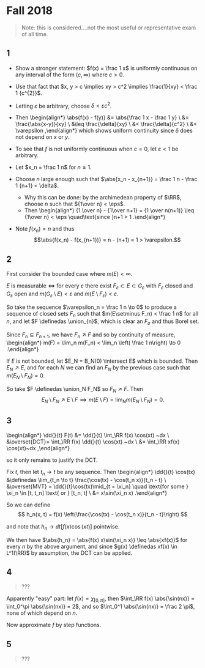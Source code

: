 #  Fall 2018

> Note: this is considered....not the most useful or representative exam of all time.

## 1

- Show a stronger statement: $f(x) = \frac 1 x$ is uniformly continuous on any interval of the form $(c, \infty)$ where $c > 0$.

- Use that fact that $x, y > c \implies xy > c^2 \implies \frac{1}{xy} < \frac 1 {c^{2}}$.

- Letting $\varepsilon$ be arbitrary, choose $\delta < \varepsilon c^2$.
- Then
\begin{align*}
\abs{f(x) - f(y)}
&= \abs{\frac 1 x - \frac 1 y} \\
&= \frac{\abs{x-y}}{xy} \\
&\leq \frac{\delta}{xy} \\
&< \frac{\delta}{c^2} \\
&< \varepsilon
,\end{align*}
  which shows uniform continuity since $\delta$ does not depend on $x$ or $y$.

- To see that $f$ is not uniformly continuous when $c=0$, let $\varepsilon < 1$ be arbitrary.

- Let $x_n = \frac 1 n$ for $n\geq 1$.
- Choose $n$ large enough such that $\abs{x_n - x_{n+1}} = \frac 1 n - \frac 1 {n+1} < \delta$.
  - Why this can be done: by the archimedean property of $\RR$, choose $n$ such that ${1\over n} < \eps$.
  - Then
  \begin{align*}
  {1 \over n} - {1\over n+1} = {1 \over n(n+1)} \leq {1\over n} < \eps \quad\text{since }n+1 > 1
  .\end{align*}
- Note $f(x_n) = n$ and thus $$\abs{f(x_n) - f(x_{n+1})} = n - (n+1) = 1 > \varepsilon.$$


## 2

First consider the bounded case where $m(E) < \infty$.

$E$ is measurable $\iff$ for every $\varepsilon$ there exist $F_\varepsilon \subset E \subset G_\varepsilon$ with $F_\varepsilon$ closed and $G_\varepsilon$ open and $m(G_\varepsilon \setminus E)< \varepsilon$ and $m(E\setminus F_\varepsilon) < \varepsilon$.

So take the sequence $\varepsilon_n = \frac 1 n \to 0$ to produce a sequence of closed sets $F_n$ such that $m(E\setminus F_n) < \frac 1 n$ for all $n$, and let $F \definedas \union_{n}$, which is clear an $F_\sigma$ and thus Borel set.

Since $F_n \subseteq F_{n+1}$, we have $F_n \nearrow F$ and so by continuity of measure,
\begin{align*}
m(F) = \lim_n m(F_n) < \lim_n \left( \frac 1 n\right) \to 0
.\end{align*}

If $E$ is not bounded, let $E_N = B_N(0) \intersect E$ which is bounded. 
Then $E_N \nearrow E$, and for each $N$ we can find an $F_N$ by the previous case such that $m(E_N \setminus F_N) = 0$.

So take $F \definedas \union_N F_N$ so $F_N \nearrow F$.
Then 
$$
E_N \setminus F_N \nearrow E\setminus F \implies m(E\setminus F) = \lim_N m(E_N\setminus F_N) = 0
.$$

## 3

\begin{align*}
\dd{}{t} F(t) 
&= \dd{}{t} \int_\RR f(x) \cos(xt) ~dx \\
&\overset{DCT}= \int_\RR f(x) \dd{}{t} \cos(xt) ~dx \\
&= \int_\RR xf(x) \cos(xt)~dx
,\end{align*}

so it only remains to justify the DCT.

Fix $t$, then let $t_n \to t$ be any sequence.
Then
\begin{align*}
\dd{}{t} \cos(tx) 
&\definedas \lim_{t_n \to t} \frac{\cos(tx) - \cos(t_n x)}{t_n - t} \\
&\overset{MVT} = \dd{}{t}\cos(tx)\mid_{t  = \xi_n} \quad \text{for some } \xi_n \in [t, t_n] \text{ or } [t_n, t] \\
&= x\sin(\xi_n x)
.\end{align*}

So we can define 
$$
h_n(x, t) = f(x)
\left(\frac{\cos(tx) - \cos(t_n x)}{t_n - t}\right)
$$

and note that $h_n \to \dd{}{t} \left[ f(x) \cos(xt) \right]$ pointwise.

We then have $\abs{h_n} = \abs{f(x) x\sin(\xi_n x)} \leq \abs{xf(x)}$ for every $n$ by the above argument, and since $g(x) \definedas xf(x) \in L^1(\RR)$ by assumption, the DCT can be applied.

## 4

> ???

Apparently "easy" part: let $f(x) = \chi_{[0, \pi]}$, then $\int_\RR f(x) \abs{\sin(nx)} = \int_0^\pi \abs{\sin(nx)} = 2$, and so $\int_0^1 \abs{\sin(nx)} = \frac 2 \pi$, none of which depend on $n$.

Now approximate $f$ by step functions.

## 5

> ???
